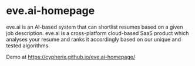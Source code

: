 # eve.ai-homepage

eve.ai is an AI-based system that can shortlist resumes based on a given job description. eve.ai is a cross-platform cloud-based SaaS product which analyses your resume and ranks it accordingly based on our unique and tested algorithms.

Demo at https://cypherix.github.io/eve.ai-homepage/
